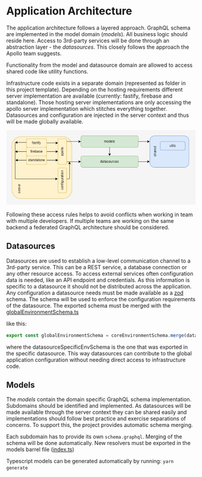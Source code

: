 # Application Architecture

The application architecture follows a layered approach. GraphQL schema are implemented in the model
domain (_models_). All business logic should reside here. Access to 3rd-party services will be done
through an abstraction layer - the _datasources_. This closely follows the approach the Apollo team
suggests.

Functionality from the model and datasource domain are allowed to access shared code like utility functions.

Infrastructure code exists in a separate domain (represented as folder in this project template).
Depending on the hosting requirements different server implementation are available
(currently: fastify, firebase and standalone).
Those hosting server implementations are only accessing the apollo server implementation which
stitches everything together. Datasources and configuration are injected in the server context and thus
will be made globally available.

![app-backend-architecture.png](app-backend-architecture.png)

Following these access rules helps to avoid conflicts when working in team with multiple developers.
If multiple teams are working on the same backend a federated GraphQL architecture should be considered.

## Datasources

Datasources are used to establish a low-level communication channel to a 3rd-party service.
This can be a REST service, a database connection or any other resource access.
To access external services often configuration data is needed, like an API endpoint and credentials.
As this information is specific to a datasource it should not be distributed across the application.
Any configuration a datasource needs must be made available as a [zod](https://zod.dev) schema.
The schema will be used to enforce the configuration requirements of the datasource.
The exported schema must be merged with the
[globalEnvironmentSchema.ts](../src/server/configuration/globalEnvironmentSchema.ts)

like this:

```typescript
export const globalEnvironmentSchema = coreEnvironmentSchema.merge(datasourceSpecificEnvSchema);
```

where the datasourceSpecificEnvSchema is the one that was exported in the specific datasource.
This way datasources can contribute to the global application configuration without needing direct
access to infrastructure code.

## Models

The _models_ contain the domain specific GraphQL schema implementation. Subdomains should be identified
and implemented. As datasources will be made available through the server context they can be shared easily
and implementations should follow best practice and exercise separations of concerns.
To support this, the project provides automatic schema merging.

Each subdomain has to provide its own `schema.graphql`. Merging of the schema will be done automatically.
New resolvers must be exported in the models barrel file ([index.ts](../src/models/index.ts))

Typescript models can be generated automatically by running: `yarn generate`

